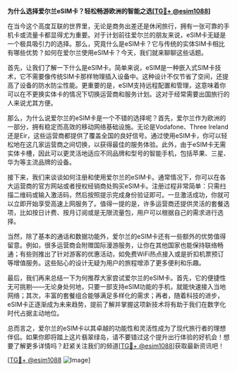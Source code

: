 **为什么选择爱尔兰eSIM卡？轻松畅游欧洲的智能之选[[TG💪+ @esim1088](https://t.me/s/esim1088)]**

在当今这个高度互联的世界里，无论是商务出差还是休闲旅行，拥有一张可靠的手机卡或流量卡都显得尤为重要。对于计划前往爱尔兰的朋友来说，eSIM卡无疑是一个极具吸引力的选择。那么，究竟什么是eSIM卡？它与传统的实体SIM卡相比有哪些优势？如何在爱尔兰使用eSIM卡？今天，我们就来聊聊这些话题。

首先，让我们了解一下什么是eSIM卡。简单来说，eSIM是一种嵌入式SIM卡技术，它不需要像传统SIM卡那样物理插入设备中。这种设计不仅节省了空间，还提高了设备的防水防尘性能。更重要的是，eSIM支持远程配置和管理，这意味着你可以在不更换实体卡的情况下切换运营商和服务计划。这对于经常需要出国旅行的人来说尤其方便。

那么，为什么说爱尔兰的eSIM卡是一个不错的选择呢？首先，爱尔兰作为欧洲的一部分，拥有稳定而高效的移动网络基础设施。无论是Vodafone、Three Ireland还是Eir，这些运营商都提供了覆盖全国的良好信号。通过使用eSIM卡，你可以轻松地在这几家运营商之间切换，以获得最佳的服务体验。此外，由于eSIM卡无需实体卡槽，因此可以更灵活地适应不同品牌和型号的智能手机，包括苹果、三星、华为等主流品牌的设备。

接下来，我们来谈谈如何注册和使用爱尔兰的eSIM卡。通常情况下，你可以在各大运营商的官方网站或者授权经销商处购买eSIM卡。注册过程非常简单：只需扫描二维码或输入激活码，然后按照提示完成身份验证即可。一旦激活成功，你就可以立即开始享受高速上网服务了。值得一提的是，许多运营商还提供灵活的套餐选项，比如按日计费、按月订阅或是无限流量包，用户可以根据自己的需求进行选择。

当然，除了基本的通话和数据功能外，爱尔兰的eSIM卡还有一些额外的优势值得留意。例如，很多运营商会附赠国际漫游服务，让你在其他国家也能保持联络畅通；有些则推出了针对游客的优惠活动，如免费WiFi热点接入或是折扣机票预订等增值服务。这些贴心的设计无疑为用户的旅程增添了更多便利和乐趣。

最后，我们再来总结一下为何推荐大家尝试爱尔兰的eSIM卡。首先，它的便捷性无可挑剔——无论身处何地，只要一部支持eSIM功能的手机，就能快速接入当地网络；其次，丰富的套餐组合能够满足多样化的需求；再者，随着科技的进步，eSIM卡正逐渐成为未来趋势，提前了解并掌握这项新技术将有助于我们在数字化时代占据主动地位。

总而言之，爱尔兰的eSIM卡以其卓越的功能性和灵活性成为了现代旅行者的理想伴侣。如果你即将踏上这片翡翠绿岛，请不要错过这个提升出行体验的好机会！想要了解更多详情吗？赶紧关注我们的频道[[TG💪+ @esim1088](https://t.me/s/esim1088)]获取最新资讯吧！

[[TG💪+ @esim1088](https://t.me/s/esim1088) ![Image](https://i.postimg.cc/4NQfJmqS/Snipaste-2025-05-13-00-14-12.png)]